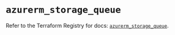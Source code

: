 # `azurerm_storage_queue`

Refer to the Terraform Registry for docs: [`azurerm_storage_queue`](https://registry.terraform.io/providers/hashicorp/azurerm/4.7.0/docs/resources/storage_queue).
